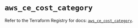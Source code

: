 # `aws_ce_cost_category`

Refer to the Terraform Registry for docs: [`aws_ce_cost_category`](https://registry.terraform.io/providers/hashicorp/aws/6.18.0/docs/resources/ce_cost_category).
